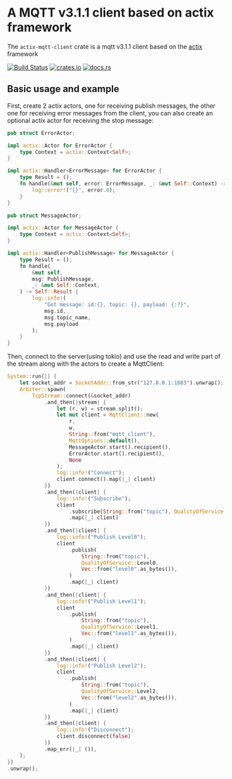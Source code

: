 # A MQTT v3.1.1 client based on actix framework

The `actix-mqtt-client` crate is a mqtt v3.1.1 client based on the [actix](https://github.com/actix/actix) framework

[![Build Status](https://travis-ci.org/Syndim/actix-mqtt-client.svg?branch=master)](https://travis-ci.org/Syndim/actix-mqtt-client) [![crates.io](https://img.shields.io/crates/v/actix-mqtt-client.svg)](https://crates.io/crates/actix-mqtt-client) [![docs.rs](https://docs.rs/actix-mqtt-client/badge.svg)](https://docs.rs/actix-mqtt-client)

## Basic usage and example

First, create 2 actix actors, one for receiving publish messages, the other one for receiving error messages from the client, you can also create an optional actix actor for receiving the stop message:
```rust
pub struct ErrorActor;

impl actix::Actor for ErrorActor {
    type Context = actix::Context<Self>;
}

impl actix::Handler<ErrorMessage> for ErrorActor {
    type Result = ();
    fn handle(&mut self, error: ErrorMessage, _: &mut Self::Context) -> Self::Result {
        log::error!("{}", error.0);
    }
}

pub struct MessageActor;

impl actix::Actor for MessageActor {
    type Context = actix::Context<Self>;
}

impl actix::Handler<PublishMessage> for MessageActor {
    type Result = ();
    fn handle(
        &mut self,
        msg: PublishMessage,
        _: &mut Self::Context,
    ) -> Self::Result {
        log::info!(
            "Got message: id:{}, topic: {}, payload: {:?}",
            msg.id,
            msg.topic_name,
            msg.payload
        );
    }
}
```

Then, connect to the server(using tokio) and use the read and write part of the stream along with the actors to create a MqttClient:
```rust
System::run(|| {
    let socket_addr = SocketAddr::from_str("127.0.0.1:1883").unwrap();
    Arbiter::spawn(
        TcpStream::connect(&socket_addr)
            .and_then(|stream| {
                let (r, w) = stream.split();
                let mut client = MqttClient::new(
                    r,
                    w,
                    String::from("mqtt_client"),
                    MqttOptions::default(),
                    MessageActor.start().recipient(),
                    ErrorActor.start().recipient(),
                    None
                );
                log::info!("Connect");
                client.connect().map(|_| client)
            })
            .and_then(|client| {
                log::info!("Subscribe");
                client
                    .subscribe(String::from("topic"), QualityOfService::Level2)
                    .map(|_| client)
            })
            .and_then(|client| {
                log::info!("Publish Level0");
                client
                    .publish(
                        String::from("topic"),
                        QualityOfService::Level0,
                        Vec::from("level0".as_bytes()),
                    )
                    .map(|_| client)
            })
            .and_then(|client| {
                log::info!("Publish Level1");
                client
                    .publish(
                        String::from("topic"),
                        QualityOfService::Level1,
                        Vec::from("level1".as_bytes()),
                    )
                    .map(|_| client)
            })
            .and_then(|client| {
                log::info!("Publish Level2");
                client
                    .publish(
                        String::from("topic"),
                        QualityOfService::Level2,
                        Vec::from("level2".as_bytes()),
                    )
                    .map(|_| client)
            })
            .and_then(|client| {
                log::info!("Disconnect");
                client.disconnect(false)
            })
            .map_err(|_| ()),
    );
})
.unwrap();
```
